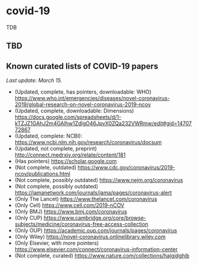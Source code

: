 # covid-19

TDB

## TBD

## Known curated lists of COVID-19 papers
*Last update: March 15.*

* (Updated, complete, has pointers, downloadable: WHO) https://www.who.int/emergencies/diseases/novel-coronavirus-2019/global-research-on-novel-coronavirus-2019-ncov
* (Updated, complete, downloadable: Dimensions) https://docs.google.com/spreadsheets/d/1-kTZJZ1GAhJ2m4GAIhw1ZdlgO46JpvX0ZQa232VWRmw/edit#gid=1470772867
* (Updated, complete: NCBI): https://www.ncbi.nlm.nih.gov/research/coronavirus/docsum
* (Updated, not complete, preprint) http://connect.medrxiv.org/relate/content/181
* (Has pointers) https://scholar.google.com
* (Not complete, outdated) https://www.cdc.gov/coronavirus/2019-ncov/publications.html
* (Not complete, possibly outdated) https://www.nejm.org/coronavirus
* (Not complete, possibly outdated) https://jamanetwork.com/journals/jama/pages/coronavirus-alert
* (Only The Lancet) https://www.thelancet.com/coronavirus
* (Only Cell) https://www.cell.com/2019-nCOV
* (Only BMJ) https://www.bmj.com/coronavirus
* (Only CUP) https://www.cambridge.org/core/browse-subjects/medicine/coronavirus-free-access-collection
* (Only OUP) https://academic.oup.com/journals/pages/coronavirus
* (Only Wiley) https://novel-coronavirus.onlinelibrary.wiley.com
* (Only Elsevier, with more pointers) https://www.elsevier.com/connect/coronavirus-information-center
* (Not complete, curated) https://www.nature.com/collections/hajgidghjb
